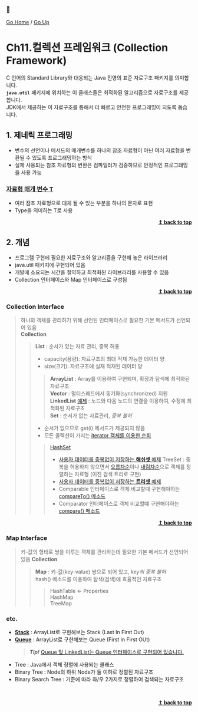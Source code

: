 ### :open_book:

[Go Home](https://github.com/devJRL/CodeLab-JAVA-Basic#codelab-java-basic) / [Go Up](../..#2-객체-지향-프로그래밍)

# Ch11.컬렉션 프레임워크 (Collection Framework)

C 언어의 Standard Library와 대응되는 Java 진영의 표준 자료구조 패키지를 의미합니다.  
**`java.util`** 패키지에 위치하는 이 클래스들은 최적화된 알고리즘으로 자료구조를 제공합니다.  
JDK에서 제공하는 이 자료구조를 통해서 더 빠르고 안전한 프로그래밍이 되도록 돕습니다.

## 1. 제네릭 프로그래밍

- 변수의 선언이나 메서드의 매개변수를 하나의 참조 자료형이 아닌 여러 자료형을 변환될 수 있도록 프로그래밍하는 방식  
- 실제 사용되는 참조 자료형의 변환은 컴파일러가 검증하므로 안정적인 프로그래밍을 사용 가능

### [자료형 매개 변수 T](./GenericPrinter.java#L19)
- 여러 잠초 자료형으로 대체 될 수 있는 부분을 하나의 문자로 표현  
- Type을 의미하는 T로 사용 

<div align="right"><b><a href="#open_book">↥ back to top</a></b></div>

## 2. 개념

- 프로그램 구현에 필요한 자료구조와 알고리즘을 구현해 놓은 라이브러리  
- java.util 패키지에 구현되어 있음  
- 개발에 소요되는 시간을 절약하고 최적화된 라이브러리를 사용할 수 있음  
- Collection 인터페이스와 Map 인터페이스로 구성됨  

<div align="right"><b><a href="#open_book">↥ back to top</a></b></div>

### Collection Interface

> 하나의 객체를 관리하기 위해 선언된 인터페이스로 필요한 기본 메서드가 선언되어 있음  
> **Collection**  
> > **List** : 순서가 있는 자료 관리, 중복 허용  
> > - capacity(용량): 자료구조의 최대 적재 가능한 데이터 양
> > - size(크기): 자료구조에 실재 적재된 데이터 양
> > > **ArrayList**  : Array를 이용하여 구현되며, 확장과 탐색에 최적화된 자료구조  
> > > **Vector** : 멀티스레드에서 동기화(synchronized) 지원  
> > > **LinkedList** [예제](./list/LinkedListTest.java#L9) : 노드와 다음 노드의 연결을 이용하여, 수정에 최적화된 자료구조  
> > **Set** : 순서가 없는 자료관리, *중복 불허*  
> > - 순서가 없으므로 get(i) 메서드가 제공되지 않음  
> > - 모든 콜렉션이 가지는 [iterator 객체를 이용한 순회](./set/HashSetTest.java#L20)  
> > > [HashSet](./set/HashSetTest.java#L10)
> > > - [사용자  데이터를 중복없이 저장하는 **해쉬셋** 예제](./set/MemberHashSetTest.java#L75)
> > > TreeSet : 중복을 허용하지 않으면서 [오름차순](./treeset/TreeSetTest.java#L10)이나 [내림차순](./treeset/TreeSetTest2.java#L21)으로 객체를 정렬하는 자료형 (이진 검색 트리로 구현)  
> > > - [사용자 데이터를 중복없이 저장하는 **트리셋** 예제](./treeset/MemberHashSetTest.java#L75)
> > > - Comparable 인터페이스로 객체 비교할때 구현해야하는 [compareTo() 메소드](./common/Member.java#L58)
> > > - Comparator 인터페이스로 객체 비교할떄 구현해야하는 [compare() 메소드](./common/Member.java#L64)
<div align="right"><b><a href="#open_book">↥ back to top</a></b></div>

### Map Interface

> 키-값의 형태로 쌍을 이루는 객체를 관리하는데 필요한 기본 메서드가 선언되어 있음
> **Collection**  
> > **Map** : 키-값(key-value) 쌍으로 되어 있고, *key의 중복 불허*  
> > hash() 메소드를 이용하여 탐색(검색)에 효율적인 자료구조  
> > > HashTable <- Properties  
> > > HashMap  
> > > TreeMap  

### etc.

- **[Stack](./list/StackTest.java)** : ArrayList로 구현해보는 Stack (Last In First Out)
- **[Queue](./list/QueueTest.java)** : ArrayList로 구현해보는 Queue (First In First OUt)
  > **_Tip!_** [Queue 및  LinkedList는 Queue 인터페이스로 구현되어 있습니다.](https://docs.oracle.com/javase/7/docs/api/java/util/Queue.html)
- Tree : Java에서 객체 정렬에 사용되는 클래스
- Binary Tree : Node의 하위 Node가 둘 이하로 정렬된 자료구조
- Binary Search Tree : 기준에 따라 좌/우 2가지로 정렬하여 검색되는 자료구조

<br/><div align="right"><b><a href="#open_book">↥ back to top</a></b></div><br/>